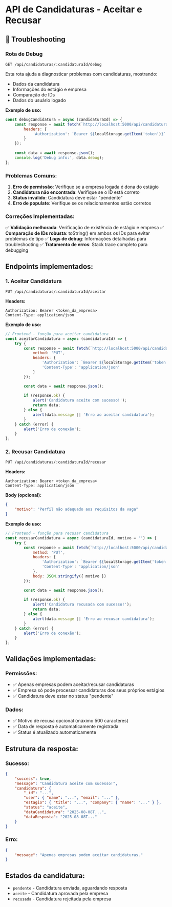 # API de Candidaturas - Aceitar e Recusar

## 🐛 Troubleshooting

### Rota de Debug
```
GET /api/candidaturas/:candidaturaId/debug
```

Esta rota ajuda a diagnosticar problemas com candidaturas, mostrando:
- Dados da candidatura
- Informações do estágio e empresa
- Comparação de IDs
- Dados do usuário logado

**Exemplo de uso:**
```javascript
const debugCandidatura = async (candidaturaId) => {
    const response = await fetch(`http://localhost:5000/api/candidaturas/${candidaturaId}/debug`, {
        headers: {
            'Authorization': `Bearer ${localStorage.getItem('token')}`
        }
    });
    
    const data = await response.json();
    console.log('Debug info:', data.debug);
};
```

### Problemas Comuns:

1. **Erro de permissão**: Verifique se a empresa logada é dona do estágio
2. **Candidatura não encontrada**: Verifique se o ID está correto
3. **Status inválido**: Candidatura deve estar "pendente"
4. **Erro de populate**: Verifique se os relacionamentos estão corretos

### Correções Implementadas:

✅ **Validação melhorada**: Verificação de existência de estágio e empresa
✅ **Comparação de IDs robusta**: toString() em ambos os IDs para evitar problemas de tipo
✅ **Logs de debug**: Informações detalhadas para troubleshooting
✅ **Tratamento de erros**: Stack trace completo para debugging

## Endpoints implementados:

### 1. Aceitar Candidatura
```
PUT /api/candidaturas/:candidaturaId/aceitar
```

**Headers:**
```
Authorization: Bearer <token_da_empresa>
Content-Type: application/json
```

**Exemplo de uso:**
```javascript
// Frontend - função para aceitar candidatura
const aceitarCandidatura = async (candidaturaId) => {
    try {
        const response = await fetch(`http://localhost:5000/api/candidaturas/${candidaturaId}/aceitar`, {
            method: 'PUT',
            headers: {
                'Authorization': `Bearer ${localStorage.getItem('token')}`,
                'Content-Type': 'application/json'
            }
        });

        const data = await response.json();
        
        if (response.ok) {
            alert('Candidatura aceite com sucesso!');
            return data;
        } else {
            alert(data.message || 'Erro ao aceitar candidatura');
        }
    } catch (error) {
        alert('Erro de conexão');
    }
};
```

### 2. Recusar Candidatura
```
PUT /api/candidaturas/:candidaturaId/recusar
```

**Headers:**
```
Authorization: Bearer <token_da_empresa>
Content-Type: application/json
```

**Body (opcional):**
```json
{
    "motivo": "Perfil não adequado aos requisitos da vaga"
}
```

**Exemplo de uso:**
```javascript
// Frontend - função para recusar candidatura
const recusarCandidatura = async (candidaturaId, motivo = '') => {
    try {
        const response = await fetch(`http://localhost:5000/api/candidaturas/${candidaturaId}/recusar`, {
            method: 'PUT',
            headers: {
                'Authorization': `Bearer ${localStorage.getItem('token')}`,
                'Content-Type': 'application/json'
            },
            body: JSON.stringify({ motivo })
        });

        const data = await response.json();
        
        if (response.ok) {
            alert('Candidatura recusada com sucesso!');
            return data;
        } else {
            alert(data.message || 'Erro ao recusar candidatura');
        }
    } catch (error) {
        alert('Erro de conexão');
    }
};
```

## Validações implementadas:

### Permissões:
- ✅ Apenas empresas podem aceitar/recusar candidaturas
- ✅ Empresa só pode processar candidaturas dos seus próprios estágios
- ✅ Candidatura deve estar no status "pendente"

### Dados:
- ✅ Motivo de recusa opcional (máximo 500 caracteres)
- ✅ Data de resposta é automaticamente registrada
- ✅ Status é atualizado automaticamente

## Estrutura da resposta:

### Sucesso:
```json
{
    "success": true,
    "message": "Candidatura aceite com sucesso!",
    "candidatura": {
        "_id": "...",
        "user": { "name": "...", "email": "..." },
        "estagio": { "title": "...", "company": { "name": "..." } },
        "status": "aceite",
        "dataCandidatura": "2025-08-08T...",
        "dataResposta": "2025-08-08T..."
    }
}
```

### Erro:
```json
{
    "message": "Apenas empresas podem aceitar candidaturas."
}
```

## Estados da candidatura:
- `pendente` - Candidatura enviada, aguardando resposta
- `aceite` - Candidatura aprovada pela empresa
- `recusada` - Candidatura rejeitada pela empresa

